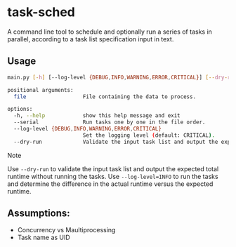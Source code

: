 # task-sched

A command line tool to schedule and optionally run a series of tasks in parallel, according to a task list specification input in text.

## Usage

```bash
main.py [-h] [--log-level {DEBUG,INFO,WARNING,ERROR,CRITICAL}] [--dry-run] file

positional arguments:
  file                  File containing the data to process.

options:
  -h, --help            show this help message and exit
  --serial              Run tasks one by one in the file order.
  --log-level {DEBUG,INFO,WARNING,ERROR,CRITICAL}
                        Set the logging level (default: CRITICAL).
  --dry-run             Validate the input task list and output the expected total runtime.
```

> [!NOTE]
> Use `--dry-run` to validate the input task list and output the expected total runtime without running the tasks.
> Use `--log-level=INFO` to run the tasks and determine the difference in the actual runtime versus the expected runtime.


## Assumptions:

- Concurrency vs Maultiprocessing
- Task name as UID